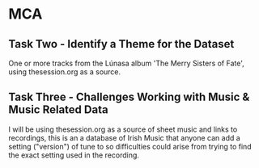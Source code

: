 # MCA

## Task Two - Identify a Theme for the Dataset
One or more tracks from the Lúnasa album 'The Merry Sisters of Fate', using thesession.org as a source.




## Task Three - Challenges Working with Music & Music Related Data
I will be using thesession.org as a source of sheet music and links to recordings, this is an a database of Irish Music that anyone can add a setting ("version") of  tune to so difficulties could arise from trying to find the exact setting used in the recording.


